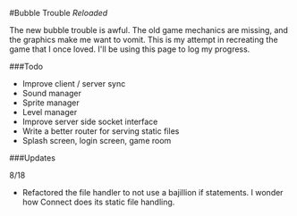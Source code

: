 #Bubble Trouble _Reloaded_

The new bubble trouble is awful. The old game mechanics are missing, and the graphics make me want to vomit. This is my attempt in recreating the game that I once loved. I'll be using this page to log my progress.

###Todo
* Improve client / server sync
* Sound manager
* Sprite manager
* Level manager
* Improve server side socket interface 
* Write a better router for serving static files
* Splash screen, login screen, game room

###Updates

8/18
- Refactored the file handler to not use a bajillion if statements. I wonder how Connect does its static file handling.
